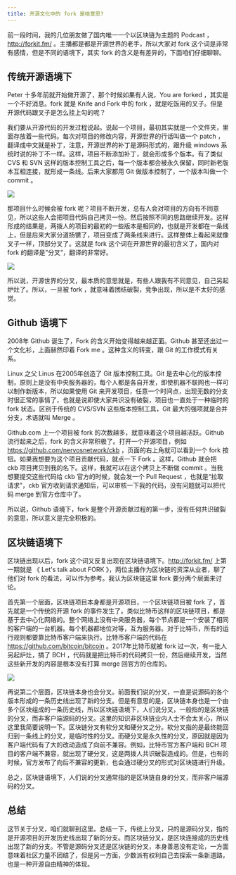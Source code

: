 ```yaml
---
title: 开源文化中的 fork 是啥意思?
---
```


前一段时间，我的几位朋友做了国内唯一一个以区块链为主题的 Podcast ， http://forkit.fm/ 。主播都是都是开源世界的老手，所以大家对 fork 这个词是非常有感情，但是不同的语境下，其实 fork 的含义是有差异的，下面咱们仔细聊聊。

## 传统开源语境下

Peter 十多年前就开始做开源了，那个时候如果有人说，You are forked ，其实是一个不好消息。fork 就是 Knife and Fork 中的 fork ，就是吃饭用的叉子。但是开源代码跟叉子是怎么挂上勾的呢？

我们要从开源代码的开发过程说起。说起一个项目，最初其实就是一个文件夹，里面存放着一些代码。每次对项目的修改内容，开源世界的行话叫做一个 patch ，翻译成中文就是补丁，注意，开源世界的补丁是源码形式的，跟升级 windows 系统时说的补丁不一样。这样，项目不断添加补丁，就会形成多个版本。有了类似 CVS 和 SVN 这样的版本控制工具之后，每一个版本都会被永久保留，同时新老版本互相连接，就形成一条线。后来大家都用 Git 做版本控制了，一个版本叫做一个 commit 。

![](https://img.haoqicat.com/2018120201.jpg)

那项目什么时候会被 fork 呢？项目不断开发，总有人会对项目的方向有不同意见，所以这些人会把项目代码自己拷贝一份。然后按照不同的思路继续开发。这样形成的结果是，两拨人的项目的最初的一些版本是相同的，也就是开发都在一条线上，但是后来大家分道扬镳了，项目变成了两条线来进行。这样整体上看起来就像叉子一样，顶部分叉了。这就是 fork 这个词在开源世界的最初含义了，国内对 fork 的翻译是”分叉“，翻译的非常好。

![](https://img.haoqicat.com/2018120202.jpg)

所以说，开源世界的分叉，最本质的意思就是，有些人跟我有不同意见，自己另起炉灶了。所以，一旦被 fork ，就意味着团结破裂，竞争出现，所以是不太好的感觉。

## Github 语境下

2008年 Github 诞生了，Fork 的含义开始变得越来越正面。Github 甚至还出过一个文化衫，上面赫然印着 Fork me 。这种含义的转变，跟 Git 的工作模式有关系。

Linux 之父 Linus 在2005年创造了 Git 版本控制工具。Git 是去中心化的版本控制，原则上是没有中央服务器的，每个人都是各自开发，即使机器不联网也一样可以制作新版本，所以如果使用 Git 来开发项目，任意一个时间点，出现无数的分支时很正常的事情了，也就是说即使大家共识没有破裂，项目也一直处于一种临时的 fork 状态。区别于传统的 CVS/SVN 这些版本控制工具，Git 最大的强项就是合并分支，术语就叫 Merge 。

Github.com 上一个项目被 fork 的次数越多，就意味着这个项目越活跃。Github 流行起来之后，fork 的含义非常积极了。打开一个开源项目，例如 https://github.com/nervosnetwork/ckb ，页面的右上角就可以看到一个 fork 按钮。如果我想要为这个项目贡献代码，就点一下 Fork 。这样，Github 就会把 ckb 项目拷贝到我的名下。这样，我就可以在这个拷贝上不断做 commit 。当我想要提交这些代码给 ckb 官方的时候，就会发一个 Pull Request ，也就是“拉取请求”，ckb 官方收到请求通知后，可以审核一下我的代码，没有问题就可以把代码 merge 到官方仓库中了。

所以说，Github 语境下，fork 是整个开源贡献过程的第一步，没有任何共识破裂的意思，所以意义是完全积极的。

## 区块链语境下

区块链出现以后，fork 这个词又反复出现在区块链语境下。http://forkit.fm/ 上第一期就是 《 Let's talk about FORK 》，两位主播作为区块链的资深从业者，聊了他们对 fork 的看法，可以作为参考。我认为区块链这里 fork 要分两个层面来讨论。

首先第一个层面，区块链项目本身都是开源项目，一个区块链项目被 fork 了，首先就是一个传统的开源 fork 的事件发生了。类似比特币这样的区块链项目，都是基于去中心化网络的。整个网络上没有中央服务器，每个节点都是一个安装了相同的客户端的一台机器。每个机器都地位对等，互为服务器。对于比特币，所有的运行规则都要靠比特币客户端来执行。比特币客户端的代码在 https://github.com/bitcoin/bitcoin 。2017年比特币就被 fork 过一次，有一批人另起炉灶，搞了 BCH ，代码就是把比特币的代码拷贝一份，然后继续开发，当然这些新开发的内容是根本没有打算 merge 回官方的仓库的。

![](https://img.haoqicat.com/2018120203.jpg)

再说第二个层面，区块链本身也会分叉。前面我们说的分叉，一直是说源码的各个版本形成的一条历史线出现了新的分支。但是有意思的是，区块链本身也是一个由多个区块组成的一条历史线，所以区块链语境下，人们说分叉，一般指的是区块链的分叉，而非客户端源码的分叉。这里的知识非区块链业内人士不会太关心，所以这里我简要说明一下。区块链分叉有软分叉和硬分叉之分。软分叉指的是最终能回归到一条线上的分叉，是临时性的分叉。而硬分叉是永久性的分叉，原因就是因为客户端代码有了大的改动造成了向前不兼容。例如，比特币官方客户端和 BCH 项目的客户端不兼容，就出现了硬分叉，这是两拨人共识破裂造成的。但是，也有的时候，官方发布了向后不兼容的更新，也会通过硬分叉的形式对区块链进行升级。

总之，区块链语境下，人们说的分叉通常指的是区块链自身的分叉，而非客户端源码的分叉。

## 总结

这节关于分叉，咱们就聊到这里。总结一下，传统上分叉，只的是源码分叉，指的是开源项目的开发历史线出现了新的分支。而区块链分叉，是区块连接成的历史线出现了新的分支。不管是源码分叉还是区块链的分叉，本身善恶没有定论，一方面意味着社区力量不团结了，但是另一方面，少数派有权利自己去探索一条新道路，也是一种开源自由精神的体现。
